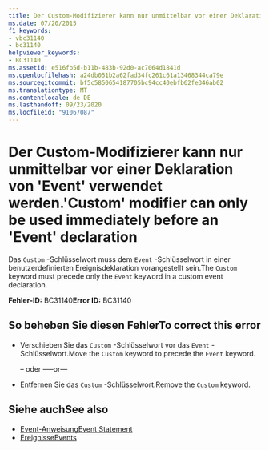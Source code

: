 ```yaml
---
title: Der Custom-Modifizierer kann nur unmittelbar vor einer Deklaration von 'Event' verwendet werden.
ms.date: 07/20/2015
f1_keywords:
- vbc31140
- bc31140
helpviewer_keywords:
- BC31140
ms.assetid: e516fb5d-b11b-483b-92d0-ac7064d1841d
ms.openlocfilehash: a24db051b2a62fad34fc261c61a13468344ca79e
ms.sourcegitcommit: bf5c5850654187705bc94cc40ebfb62fe346ab02
ms.translationtype: MT
ms.contentlocale: de-DE
ms.lasthandoff: 09/23/2020
ms.locfileid: "91067087"
---
```

# <a name="custom-modifier-can-only-be-used-immediately-before-an-event-declaration"></a><span data-ttu-id="86529-102">Der Custom-Modifizierer kann nur unmittelbar vor einer Deklaration von 'Event' verwendet werden.</span><span class="sxs-lookup"><span data-stu-id="86529-102">'Custom' modifier can only be used immediately before an 'Event' declaration</span></span>

<span data-ttu-id="86529-103">Das `Custom` -Schlüsselwort muss dem `Event` -Schlüsselwort in einer benutzerdefinierten Ereignisdeklaration vorangestellt sein.</span><span class="sxs-lookup"><span data-stu-id="86529-103">The `Custom` keyword must precede only the `Event` keyword in a custom event declaration.</span></span>  
  
 <span data-ttu-id="86529-104">**Fehler-ID:** BC31140</span><span class="sxs-lookup"><span data-stu-id="86529-104">**Error ID:** BC31140</span></span>  
  
## <a name="to-correct-this-error"></a><span data-ttu-id="86529-105">So beheben Sie diesen Fehler</span><span class="sxs-lookup"><span data-stu-id="86529-105">To correct this error</span></span>  
  
- <span data-ttu-id="86529-106">Verschieben Sie das `Custom` -Schlüsselwort vor das `Event` -Schlüsselwort.</span><span class="sxs-lookup"><span data-stu-id="86529-106">Move the `Custom` keyword to precede the `Event` keyword.</span></span>  
  
     <span data-ttu-id="86529-107">– oder –</span><span class="sxs-lookup"><span data-stu-id="86529-107">—or—</span></span>  
  
- <span data-ttu-id="86529-108">Entfernen Sie das `Custom` -Schlüsselwort.</span><span class="sxs-lookup"><span data-stu-id="86529-108">Remove the `Custom` keyword.</span></span>  
  
## <a name="see-also"></a><span data-ttu-id="86529-109">Siehe auch</span><span class="sxs-lookup"><span data-stu-id="86529-109">See also</span></span>

- [<span data-ttu-id="86529-110">Event-Anweisung</span><span class="sxs-lookup"><span data-stu-id="86529-110">Event Statement</span></span>](../language-reference/statements/event-statement.md)
- [<span data-ttu-id="86529-111">Ereignisse</span><span class="sxs-lookup"><span data-stu-id="86529-111">Events</span></span>](../programming-guide/language-features/events/index.md)
